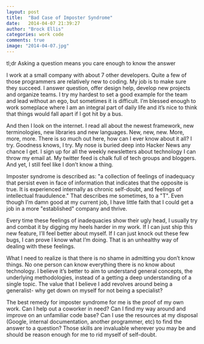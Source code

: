 ```yaml
---
layout: post
title:  "Bad Case of Imposter Syndrome"
date:   2014-04-07 21:39:27
author: "Brock Ellis"
categories: work code
comments: true
image: "2014-04-07.jpg"
---
```


tl;dr Asking a question means you care enough to know the answer

I work at a small company with about 7 other developers. Quite a few of those programmers are relatively new to coding. My job is to make sure they succeed. I answer question, offer design help, develop new projects and organize teams. I try my hardest to set a good example for the team and lead without an ego, but sometimes it is difficult. I’m blessed enough to work someplace where I am an integral part of daily life and it’s nice to think that things would fall apart if I got hit by a bus.

And then I look on the internet. I read all about the newest framework, new terminologies, new libraries and new languages. New, new, new. More, more, more. There is so much out here, how can I ever know about it all? I try. Goodness knows, I try. My nose is buried deep into Hacker News any chance I get. I sign up for all the weekly newsletters about technology I can throw my email at. My twitter feed is chalk full of tech groups and bloggers. And yet, I still feel like I don’t know a thing.

Imposter syndrome is described as: "a collection of feelings of inadequacy that persist even in face of information that indicates that the opposite is true. It is experienced internally as chronic self-doubt, and feelings of intellectual fraudulence." That describes me sometimes, to a "T". Even though I’m damn good at my current job, I have little faith that I could get a job in a more "established" company and thrive.

Every time these feelings of inadequacies show their ugly head, I usually try and combat it by digging my heels harder in my work. If I can just ship this new feature, I’ll feel better about myself. If I can just knock out these few bugs, I can prove I know what I’m doing. That is an unhealthy way of dealing with these feelings.

What I need to realize is that there is no shame in admitting you don’t know things. No one person can know everything there is no know about technology. I believe it’s better to aim to understand general concepts, the underlying methodologies, instead of a getting a deep understanding of a single topic. The value that I believe I add revolves around being a generalist- why get down on myself for not being a specialist?

The best remedy for imposter syndrome for me is the proof of my own work. Can I help out a coworker in need? Can I find my way around and improve on an unfamiliar code base? Can I use the resources at my disposal (Google, internal documentation, another programmer, etc) to find the answer to a question? Those skills are invaluable wherever you may be and should be reason enough for me to rid myself of self-doubt.
